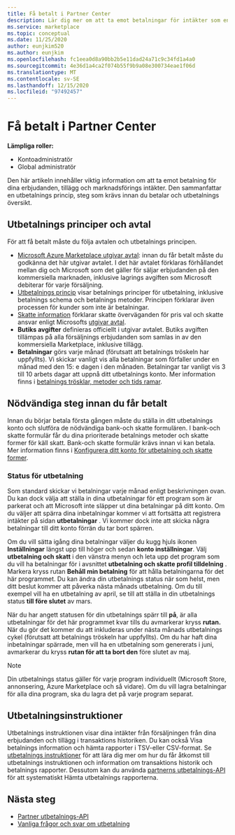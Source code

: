 ```yaml
---
title: Få betalt i Partner Center
description: Lär dig mer om att ta emot betalningar för intäkter som en Microsoft-partner, t. ex. via kommersiella Marketplace-erbjudanden, stimulans program och Cloud Solution Provider-program. Inkluderar utbetalnings princip, utbetalnings status och utbetalnings instruktioner.
ms.service: marketplace
ms.topic: conceptual
ms.date: 11/25/2020
author: eunjkim520
ms.author: eunjkim
ms.openlocfilehash: fc1eea0d8a90bb2b5e11dad24a71c9c34fd1a4a0
ms.sourcegitcommit: 4e36d1a4ca2f074b55f9b9a08e300734eae1f06d
ms.translationtype: MT
ms.contentlocale: sv-SE
ms.lasthandoff: 12/15/2020
ms.locfileid: "97492457"
---
```

# <a name="getting-paid-in-partner-center"></a>Få betalt i Partner Center

**Lämpliga roller:**

- Kontoadministratör
- Global administratör

Den här artikeln innehåller viktig information om att ta emot betalning för dina erbjudanden, tillägg och marknadsförings intäkter. Den sammanfattar en utbetalnings princip, steg som krävs innan du betalar och utbetalnings översikt.

## <a name="payout-policies-and-agreements"></a>Utbetalnings principer och avtal

För att få betalt måste du följa avtalen och utbetalnings principen.

- [Microsoft Azure Marketplace utgivar avtal](https://go.microsoft.com/fwlink/p/?LinkID=699560): innan du får betalt måste du godkänna det här utgivar avtalet. I det här avtalet förklaras förhållandet mellan dig och Microsoft som det gäller för säljar erbjudanden på den kommersiella marknaden, inklusive lagrings avgiften som Microsoft debiterar för varje försäljning.
- [Utbetalnings princip](payout-policy-details.md) visar betalnings principer för utbetalning, inklusive betalnings schema och betalnings metoder. Principen förklarar även processen för kunder som inte är betalningar.
- [Skatte information](tax-details-marketplace.md) förklarar skatte överväganden för pris val och skatte ansvar enligt Microsofts [utgivar avtal](https://go.microsoft.com/fwlink/p/?LinkID=699560).
- **Butiks avgifter** definieras officiellt i utgivar avtalet. Butiks avgiften tillämpas på alla försäljnings erbjudanden som samlas in av den kommersiella Marketplace, inklusive tillägg.
- **Betalningar** görs varje månad (förutsatt att betalnings tröskeln har uppfyllts). Vi skickar vanligt vis alla betalningar som förfaller under en månad med den 15: e dagen i den månaden. Betalningar tar vanligt vis 3 till 10 arbets dagar att uppnå ditt utbetalnings konto. Mer information finns i [betalnings trösklar, metoder och tids ramar](payment-thresholds-methods-timeframes.md).

## <a name="prerequisite-steps-before-getting-paid"></a>Nödvändiga steg innan du får betalt

Innan du börjar betala första gången måste du ställa in ditt utbetalnings konto och slutföra de nödvändiga bank-och skatte formulären. I bank-och skatte formulär får du dina prioriterade betalnings metoder och skatte former för käll skatt. Bank-och skatte formulär krävs innan vi kan betala. Mer information finns i [Konfigurera ditt konto för utbetalning och skatte former](set-up-your-payout-account.md).

### <a name="payout-hold-status"></a>Status för utbetalning

Som standard skickar vi betalningar varje månad enligt beskrivningen ovan. Du kan dock välja att ställa in dina utbetalningar för ett program som är parkerat och att Microsoft inte släpper ut dina betalningar på ditt konto. Om du väljer att spärra dina inbetalningar kommer vi att fortsätta att registrera intäkter på sidan **utbetalningar** . Vi kommer dock inte att skicka några betalningar till ditt konto förrän du tar bort spärren.

Om du vill sätta igång dina betalningar väljer du kugg hjuls ikonen **Inställningar** längst upp till höger och sedan **konto inställningar**. Välj **utbetalning och skatt** i den vänstra menyn och leta upp det program som du vill ha betalningar för i avsnittet **utbetalning och skatte profil tilldelning** . Markera kryss rutan **Behåll min betalning** för att hålla betalningarna för det här programmet. Du kan ändra din utbetalnings status när som helst, men ditt beslut kommer att påverka nästa månads utbetalning. Om du till exempel vill ha en utbetalning av april, se till att ställa in din utbetalnings status **till före slutet** av mars.

När du har angett statusen för din utbetalnings spärr till **på**, är alla utbetalningar för det här programmet kvar tills du avmarkerar kryss **rutan.** När du gör det kommer du att inkluderas under nästa månads utbetalnings cykel (förutsatt att betalnings tröskeln har uppfyllts). Om du har haft dina inbetalningar spärrade, men vill ha en utbetalning som genererats i juni, avmarkerar du kryss **rutan för att ta bort den** före slutet av maj.

>[!Note]
> Din utbetalnings status gäller för varje program individuellt (Microsoft Store, annonsering, Azure Marketplace och så vidare). Om du vill lagra betalningar för alla dina program, ska du lagra det på varje program separat.

## <a name="payout-statements"></a>Utbetalningsinstruktioner

Utbetalnings instruktionen visar dina intäkter från försäljningen från dina erbjudanden och tillägg i transaktions historiken. Du kan också Visa betalnings information och hämta rapporter i TSV-eller CSV-format. Se [utbetalnings instruktioner](payout-statement.md) för att lära dig mer om hur du får åtkomst till utbetalnings instruktionen och information om transaktions historik och betalnings rapporter. Dessutom kan du använda [partnerns utbetalnings-API](https://apidocs.microsoft.com/services/partnerpayouts) för att systematiskt Hämta utbetalnings rapporterna.

## <a name="next-steps"></a>Nästa steg

- [Partner utbetalnings-API](https://apidocs.microsoft.com/services/partnerpayouts)
- [Vanliga frågor och svar om utbetalning](payout-faq.md)

